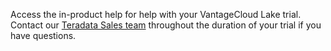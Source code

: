 Access the in-product help for help with your VantageCloud Lake trial.
Contact our [Teradata Sales team](mailto:VantageCloud.Trials@Teradata.com) throughout the duration of your trial if you have questions.